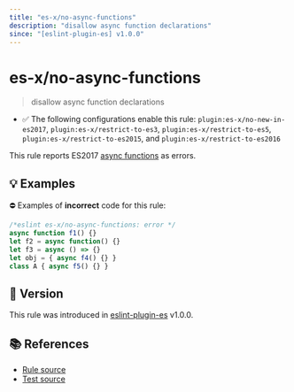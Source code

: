 ```yaml
---
title: "es-x/no-async-functions"
description: "disallow async function declarations"
since: "[eslint-plugin-es] v1.0.0"
---
```


# es-x/no-async-functions
> disallow async function declarations

- ✅ The following configurations enable this rule: `plugin:es-x/no-new-in-es2017`, `plugin:es-x/restrict-to-es3`, `plugin:es-x/restrict-to-es5`, `plugin:es-x/restrict-to-es2015`, and `plugin:es-x/restrict-to-es2016`

This rule reports ES2017 [async functions](https://github.com/tc39/ecmascript-asyncawait) as errors.

## 💡 Examples

⛔ Examples of **incorrect** code for this rule:

<eslint-playground type="bad">

```js
/*eslint es-x/no-async-functions: error */
async function f1() {}
let f2 = async function() {}
let f3 = async () => {}
let obj = { async f4() {} }
class A { async f5() {} }
```

</eslint-playground>

## 🚀 Version

This rule was introduced in [eslint-plugin-es] v1.0.0.

[eslint-plugin-es]: https://github.com/mysticatea/eslint-plugin-es

## 📚 References

- [Rule source](https://github.com/ota-meshi/eslint-plugin-es-x/blob/master/lib/rules/no-async-functions.js)
- [Test source](https://github.com/ota-meshi/eslint-plugin-es-x/blob/master/tests/lib/rules/no-async-functions.js)
